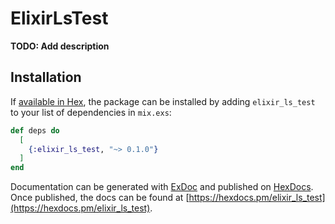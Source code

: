 # ElixirLsTest

**TODO: Add description**

## Installation

If [available in Hex](https://hex.pm/docs/publish), the package can be installed
by adding `elixir_ls_test` to your list of dependencies in `mix.exs`:

```elixir
def deps do
  [
    {:elixir_ls_test, "~> 0.1.0"}
  ]
end
```

Documentation can be generated with [ExDoc](https://github.com/elixir-lang/ex_doc)
and published on [HexDocs](https://hexdocs.pm). Once published, the docs can
be found at [https://hexdocs.pm/elixir_ls_test](https://hexdocs.pm/elixir_ls_test).

